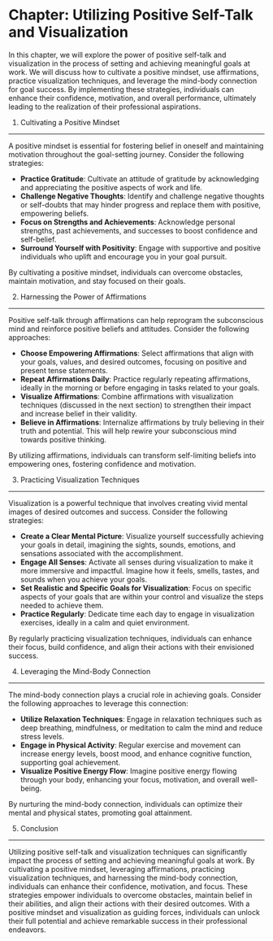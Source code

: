 Chapter: Utilizing Positive Self-Talk and Visualization
=======================================================

In this chapter, we will explore the power of positive self-talk and visualization in the process of setting and achieving meaningful goals at work. We will discuss how to cultivate a positive mindset, use affirmations, practice visualization techniques, and leverage the mind-body connection for goal success. By implementing these strategies, individuals can enhance their confidence, motivation, and overall performance, ultimately leading to the realization of their professional aspirations.

1. Cultivating a Positive Mindset
---------------------------------

A positive mindset is essential for fostering belief in oneself and maintaining motivation throughout the goal-setting journey. Consider the following strategies:

* **Practice Gratitude**: Cultivate an attitude of gratitude by acknowledging and appreciating the positive aspects of work and life.
* **Challenge Negative Thoughts**: Identify and challenge negative thoughts or self-doubts that may hinder progress and replace them with positive, empowering beliefs.
* **Focus on Strengths and Achievements**: Acknowledge personal strengths, past achievements, and successes to boost confidence and self-belief.
* **Surround Yourself with Positivity**: Engage with supportive and positive individuals who uplift and encourage you in your goal pursuit.

By cultivating a positive mindset, individuals can overcome obstacles, maintain motivation, and stay focused on their goals.

2. Harnessing the Power of Affirmations
---------------------------------------

Positive self-talk through affirmations can help reprogram the subconscious mind and reinforce positive beliefs and attitudes. Consider the following approaches:

* **Choose Empowering Affirmations**: Select affirmations that align with your goals, values, and desired outcomes, focusing on positive and present tense statements.
* **Repeat Affirmations Daily**: Practice regularly repeating affirmations, ideally in the morning or before engaging in tasks related to your goals.
* **Visualize Affirmations**: Combine affirmations with visualization techniques (discussed in the next section) to strengthen their impact and increase belief in their validity.
* **Believe in Affirmations**: Internalize affirmations by truly believing in their truth and potential. This will help rewire your subconscious mind towards positive thinking.

By utilizing affirmations, individuals can transform self-limiting beliefs into empowering ones, fostering confidence and motivation.

3. Practicing Visualization Techniques
--------------------------------------

Visualization is a powerful technique that involves creating vivid mental images of desired outcomes and success. Consider the following strategies:

* **Create a Clear Mental Picture**: Visualize yourself successfully achieving your goals in detail, imagining the sights, sounds, emotions, and sensations associated with the accomplishment.
* **Engage All Senses**: Activate all senses during visualization to make it more immersive and impactful. Imagine how it feels, smells, tastes, and sounds when you achieve your goals.
* **Set Realistic and Specific Goals for Visualization**: Focus on specific aspects of your goals that are within your control and visualize the steps needed to achieve them.
* **Practice Regularly**: Dedicate time each day to engage in visualization exercises, ideally in a calm and quiet environment.

By regularly practicing visualization techniques, individuals can enhance their focus, build confidence, and align their actions with their envisioned success.

4. Leveraging the Mind-Body Connection
--------------------------------------

The mind-body connection plays a crucial role in achieving goals. Consider the following approaches to leverage this connection:

* **Utilize Relaxation Techniques**: Engage in relaxation techniques such as deep breathing, mindfulness, or meditation to calm the mind and reduce stress levels.
* **Engage in Physical Activity**: Regular exercise and movement can increase energy levels, boost mood, and enhance cognitive function, supporting goal achievement.
* **Visualize Positive Energy Flow**: Imagine positive energy flowing through your body, enhancing your focus, motivation, and overall well-being.

By nurturing the mind-body connection, individuals can optimize their mental and physical states, promoting goal attainment.

5. Conclusion
-------------

Utilizing positive self-talk and visualization techniques can significantly impact the process of setting and achieving meaningful goals at work. By cultivating a positive mindset, leveraging affirmations, practicing visualization techniques, and harnessing the mind-body connection, individuals can enhance their confidence, motivation, and focus. These strategies empower individuals to overcome obstacles, maintain belief in their abilities, and align their actions with their desired outcomes. With a positive mindset and visualization as guiding forces, individuals can unlock their full potential and achieve remarkable success in their professional endeavors.

